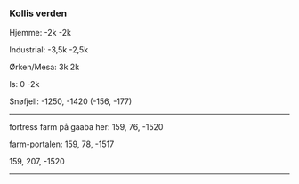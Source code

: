 
### Kollis verden

Hjemme: -2k -2k

Industrial: -3,5k -2,5k

Ørken/Mesa: 3k 2k

Is: 0 -2k

Snøfjell: -1250, -1420  (-156, -177)


---
fortress farm på gaaba her: 159, 76, -1520

  farm-portalen: 159, 78, -1517

159, 207, -1520

---


